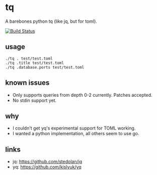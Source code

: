 # tq

A barebones python tq (like jq, but for toml).

[![Build Status](https://travis-ci.com/aerickson/tq.svg?branch=master)](https://travis-ci.com/aerickson/tq)

## usage

```
./tq . test/test.toml
./tq .title test/test.toml
./tq .database.ports test/test.toml
```

## known issues

- Only supports queries from depth 0-2 currently. Patches accepted.
- No stdin support yet.

## why

- I couldn't get yq's experimental support for TOML working.
- I wanted a python implementation, all others seem to use go.

## links

- jq: https://github.com/stedolan/jq
- yq: https://github.com/kislyuk/yq
